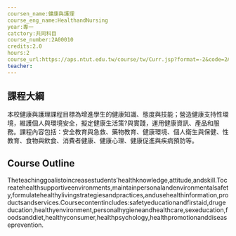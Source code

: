 ```yaml
---
coursen_name:健康與護理
course_eng_name:HealthandNursing
year:專一
catctory:共同科目
course_number:2A00010
credits:2.0
hours:2
course_url:https://aps.ntut.edu.tw/course/tw/Curr.jsp?format=-2&code=2A00010
teacher:
---
```


## 課程大綱

本校健康與護理課程目標為增進學生的健康知識、態度與技能；營造健康支持性環境，維護個人與環境安全，擬定健康生活策?與實踐，運用健康資訊、產品和服務。課程內容包括：安全教育與急救、藥物教育、健康環境、個人衛生與保健、性教育、食物與飲食、消費者健康、健康心理、健康促進與疾病預防等。


## Course Outline

Theteachinggoalistoincreasestudents’healthknowledge,attitude,andskill.Tocreatehealthsupportiveenvironments,maintainpersonalandenvironmentalsafety,formulatehealthylivingstrategiesandpractices,andusehealthinformation,productsandservices.Coursecontentincludes:safetyeducationandfirstaid,drugeducation,healthyenvironment,personalhygieneandhealthcare,sexeducation,foodsanddiet,healthyconsumer,healthpsychology,healthpromotionanddiseaseprevention.

